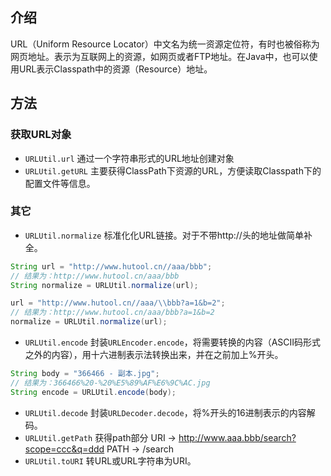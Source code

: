 ## 介绍

URL（Uniform Resource Locator）中文名为统一资源定位符，有时也被俗称为网页地址。表示为互联网上的资源，如网页或者FTP地址。在Java中，也可以使用URL表示Classpath中的资源（Resource）地址。

## 方法

### 获取URL对象

- `URLUtil.url` 通过一个字符串形式的URL地址创建对象 
- `URLUtil.getURL` 主要获得ClassPath下资源的URL，方便读取Classpath下的配置文件等信息。

### 其它

- `URLUtil.normalize` 标准化化URL链接。对于不带http://头的地址做简单补全。

```java
String url = "http://www.hutool.cn//aaa/bbb";
// 结果为：http://www.hutool.cn/aaa/bbb
String normalize = URLUtil.normalize(url);

url = "http://www.hutool.cn//aaa/\\bbb?a=1&b=2";
// 结果为：http://www.hutool.cn/aaa/bbb?a=1&b=2
normalize = URLUtil.normalize(url);
```

- `URLUtil.encode` 封装`URLEncoder.encode`，将需要转换的内容（ASCII码形式之外的内容），用十六进制表示法转换出来，并在之前加上%开头。

```java
String body = "366466 - 副本.jpg";
// 结果为：366466%20-%20%E5%89%AF%E6%9C%AC.jpg
String encode = URLUtil.encode(body);
```

- `URLUtil.decode` 封装`URLDecoder.decode`，将%开头的16进制表示的内容解码。
- `URLUtil.getPath` 获得path部分 URI -> http://www.aaa.bbb/search?scope=ccc&q=ddd PATH -> /search
- `URLUtil.toURI` 转URL或URL字符串为URI。
